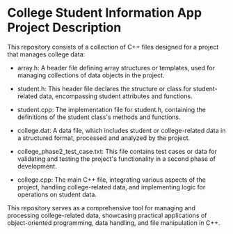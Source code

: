 # College Student Information App Project Description
This repository consists of a collection of C++ files designed for a project that manages college data:

- array.h: A header file defining array structures or templates, used for managing collections of data objects in the project.

- student.h: This header file declares the structure or class for student-related data, encompassing student attributes and functions.

- student.cpp: The implementation file for student.h, containing the definitions of the student class's methods and functions.

- college.dat: A data file, which includes student or college-related data in a structured format, processed and analyzed by the project.

- college_phase2_test_case.txt: This file contains test cases or data for validating and testing the project's functionality in a second phase of development.

- college.cpp: The main C++ file, integrating various aspects of the project, handling college-related data, and implementing logic for operations on student data.

This repository serves as a comprehensive tool for managing and processing college-related data, showcasing practical applications of object-oriented programming, data handling, and file manipulation in C++.


